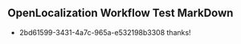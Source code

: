 ## OpenLocalization Workflow Test MarkDown
* 2bd61599-3431-4a7c-965a-e532198b3308 thanks!

<!--HONumber=Sep16_HO1-->


